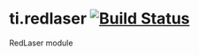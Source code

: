 ti.redlaser [![Build Status](https://travis-ci.org/appcelerator-modules/ti.redlaser.svg)](https://travis-ci.org/appcelerator-modules/ti.redlaser)
============

RedLaser module
